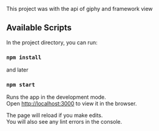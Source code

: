 This project was with the api of giphy and framework view

## Available Scripts

In the project directory, you can run:

### `npm install`

and later

### `npm start`

Runs the app in the development mode.<br>
Open [http://localhost:3000](http://localhost:3000) to view it in the browser.

The page will reload if you make edits.<br>
You will also see any lint errors in the console.